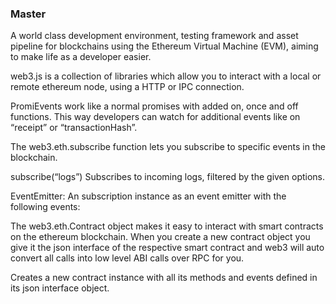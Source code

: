 ### Master

A world class development environment, testing framework and asset pipeline for blockchains
using the Ethereum Virtual Machine (EVM), aiming to make life as a developer easier.

web3.js is a collection of libraries which allow you to interact with a local or remote
ethereum node, using a HTTP or IPC connection.

PromiEvents work like a normal promises with added on, once and off functions.
This way developers can watch for additional events like on “receipt” or “transactionHash”.

The web3.eth.subscribe function lets you subscribe to specific events in the blockchain.

subscribe(“logs”)
Subscribes to incoming logs, filtered by the given options.

EventEmitter: An subscription instance as an event emitter with the following events:

The web3.eth.Contract object makes it easy to interact with smart contracts on the ethereum blockchain.
When you create a new contract object you give it the json interface of the respective smart contract
and web3 will auto convert all calls into low level ABI calls over RPC for you.

Creates a new contract instance with all its methods and events defined in its json interface object.
